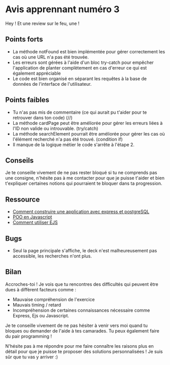 # Avis apprennant numéro 3

Hey ! Et une review sur le feu, une ! 

## Points forts 

- La méthode notFound est bien implémentée pour gérer correctement les cas où une URL n'a pas été trouvée. 
- Les erreurs sont gérées à l'aide d'un bloc try-catch pour empêcher l'application de planter complètement en cas d'erreur ce qui est également appréciable
- Le code est bien organisé en séparant les requêtes à la base de données de l'interface de l'utilisateur.

## Points faibles 

- Tu n'as pas mis de commentaire (ce qui aurait pu t'aider pour te retrouver dans ton code) (//)
- La méthode cardPage peut être améliorée pour gérer les erreurs liées à l'ID non valide ou introuvable. (try/catch)
- La méthode searchElement pourrait être améliorée pour gérer les cas où l'élément recherché n'a pas été trouvé. (condition if)
- Il manque de la logique métier le code s'arrête à l'étape 2. 

## Conseils  

Je te conseille vivement de ne pas rester bloqué si tu ne comprends pas une consigne, n'hésite pas à me contacter pour que je puisse t'aider et bien t'expliquer certaines notions qui pourraient te bloquer dans ta 
progression.

## Ressource

- [Comment construire une application avec express et postgreSQL](https://dev.to/glaucia86/developing-a-crud-node-js-application-with-postgresql-4c9o)
- [POO en Javascript](https://developer.mozilla.org/fr/docs/Learn/JavaScript/Objects/Basics)
- [Comment utiliser EJS](https://www.digitalocean.com/community/tutorials/how-to-use-ejs-to-template-your-node-application-fr)

## Bugs 

- Seul la page principale s'affiche, le deck n'est malheureusement pas accessible, les recherches n'ont plus.

## Bilan 

Accroches-toi ! Je vois que tu rencontres des difficultés qui peuvent être dues à diffèrent facteurs comme : 

- Mauvaise compréhension de l'exercice 
- Mauvais timing / retard
- Incompréhension de certaines connaissances nécessaire comme Express, Ejs ou Javascript.

Je te conseille vivement de ne pas hésiter à venir vers moi quand tu bloques ou demander de l'aide à tes camarades. Tu peux également faire du pair programming ! 

N'hésite pas à me répondre pour me faire connaître les raisons plus en détail pour que je puisse te proposer des solutions personnalisées ! Je suis sûr que tu vas y arriver :)

 
